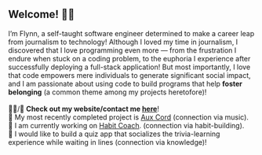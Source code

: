 <h2>Welcome! 👋🏽</h2>

I’m Flynn, a self-taught software engineer determined to make a career leap from journalism to technology! Although I loved my time in journalism, I discovered that I love programming even more — from the frustration I endure when stuck on a coding problem, to the euphoria I experience after successfully deploying a full-stack application! But most importantly, I love that code empowers mere individuals to generate significant social impact, and I am passionate about using code to build programs that help <b>foster belonging</b> (a common theme among my projects heretofore)! <br>
<br>
👨‍💻/💬 <b>Check out my website/contact me <a href="https://ftrichardson.github.io/portfolio/">here</a></b>!<br>
🎸 My most recently completed project is [Aux Cord](https://aux-cord.onrender.com/) (connection via music).<br>
🌱 I am currently working on [Habit Coach](https://habit-coach.netlify.app/). (connection via habit-building).<br>
🔭 I would like to build a quiz app that socializes the trivia-learning experience while waiting in lines (connection via knowledge)!

